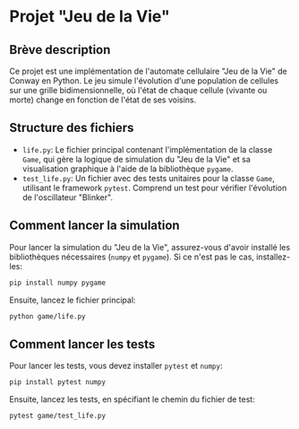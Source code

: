 # Projet "Jeu de la Vie"

## Brève description

Ce projet est une implémentation de l'automate cellulaire "Jeu de la Vie" de Conway en Python. Le jeu simule l'évolution d'une population de cellules sur une grille bidimensionnelle, où l'état de chaque cellule (vivante ou morte) change en fonction de l'état de ses voisins.

## Structure des fichiers

-   `life.py`: Le fichier principal contenant l'implémentation de la classe `Game`, qui gère la logique de simulation du "Jeu de la Vie" et sa visualisation graphique à l'aide de la bibliothèque `pygame`.
-   `test_life.py`: Un fichier avec des tests unitaires pour la classe `Game`, utilisant le framework `pytest`. Comprend un test pour vérifier l'évolution de l'oscillateur "Blinker".

## Comment lancer la simulation

Pour lancer la simulation du "Jeu de la Vie", assurez-vous d'avoir installé les bibliothèques nécessaires (`numpy` et `pygame`). Si ce n'est pas le cas, installez-les:

```bash
pip install numpy pygame
```

Ensuite, lancez le fichier principal:

```bash
python game/life.py
```

## Comment lancer les tests

Pour lancer les tests, vous devez installer `pytest` et `numpy`:

```bash
pip install pytest numpy
```

Ensuite, lancez les tests, en spécifiant le chemin du fichier de test:

```bash
pytest game/test_life.py
```
